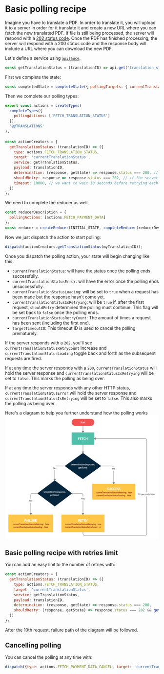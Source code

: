 # Basic polling recipe

Imagine you have to translate a PDF. In order to translate it, you will upload it to a server in order for it translate it and create a new URL where you can fetch the new translated PDF.
If file is still being processed, the server will respond with a [202 status code](https://developer.mozilla.org/en-US/docs/Web/HTTP/Status/202). Once the PDF has finished processing, the server will respond with a 200 status code and the response body will include a URL where you can download the new PDF.

Let's define a service using [`apisauce`](https://github.com/infinitered/apisauce).

```js
const getTranslationStatus = (translationID) => api.get('translation_status', { translationID });
```

First we complete the state:
```js
const completedState = completeState({ pollingTargets: { currentTranslationStatus: null } });
```

Then we complete our polling types:
```js
export const actions = createTypes(
  completeTypes({
    pollingActions: ['FETCH_TRANSLATION_STATUS']
  }),
  '@@TRANSLATIONS'
);

const actionCreators = {
  getTranslationStatus: (translationID) => ({
    type: actions.FETCH_TRANSLATION_STATUS,
    target: 'currentTranslationStatus',
    service: getTranslationStatus,
    payload: translationID,
    determination: (response, getState) => response.status === 200, // the server responds with 200 when it has finished processing
    shouldRetry: response => response.status === 202, // if the server responds with 202, then it is still processing and we should ask again in a while
    timeout: 10000, // we want to wait 10 seconds before retrying each time
  })
};
```

We need to complete the reducer as well:
```js
const reducerDescription = {
  pollingActions: [actions.FETCH_PAYMENT_DATA]
};
const reducer = createReducer(INITIAL_STATE, completeReducer(reducerDescription));
```

Now we just dispatch the action to start polling:
```js
dispatch(actionCreators.getTranslationStatus(myTranslationID));
```

Once you dispatch the polling action, your state will begin changing like this:

- `currentTranslationStatus`: will have the status once the polling ends successfully.
- `currentTranslationStatusError`: will have the error once the polling ends unsuccessfully.
- `currentTranslationStatusLoading`: will be set to `true` when a request has been made but the response hasn't come yet.
- `currentTranslationStatusIsRetrying`: will be `true` if, after the first request, `shouldRetry` determined the polling must continue. This flag will be set back to `false` once the polling ends.
- `currentTranslationStatusRetryCount`: The amount of times a request has been sent (including the first one).
- `targetTimeoutID`: This timeout ID is used to cancel the polling prematurely.

If the server responds with a `202`, you'll see `currentTranslationStatusRetryCount` increase and `currentTranslationStatusLoading` toggle back and forth as the subsequent requests are fired.

If at any time the server responds with a `200`, `currentTranslationStatus` will hold the server response and `currentTranslationStatusIsRetrying` will be set to `false`. This marks the polling as being over.

If at any time the server responds with any other HTTP status, `currentTranslationStatusError` will hold the server response and `currentTranslationStatusIsRetrying` will be set to `false`. This also marks the polling as being over.

Here's a diagram to help you further understand how the polling works
![alt text](./polling.png "Logo Title Text 1")

## Basic polling recipe with retries limit

You can add an easy linit to the number of retries with:
```js
const actionCreators = {
  getTranslationStatus: (translationID) => ({
    type: actions.FETCH_TRANSLATION_STATUS,
    target: 'currentTranslationStatus',
    service: getTranslationStatus,
    payload: translationID,
    determination: (response, getState) => response.status === 200,
    shouldRetry: (response, getState) => response.status === 202 && getState().currentTranslationStatusRetryCount < 10, // only try 10 times
  })
};
```
After the 10th request, failure path of the diagram will be followed.

## Cancelling polling
You can cancel the polling at any time with:
```js
dispatch({type: actions.FETCH_PAYMENT_DATA_CANCEL, target: 'currentTranslationStatus'});
```
